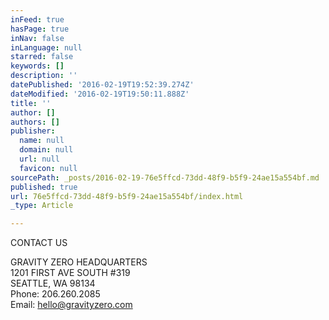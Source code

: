 ```yaml
---
inFeed: true
hasPage: true
inNav: false
inLanguage: null
starred: false
keywords: []
description: ''
datePublished: '2016-02-19T19:52:39.274Z'
dateModified: '2016-02-19T19:50:11.888Z'
title: ''
author: []
authors: []
publisher:
  name: null
  domain: null
  url: null
  favicon: null
sourcePath: _posts/2016-02-19-76e5ffcd-73dd-48f9-b5f9-24ae15a554bf.md
published: true
url: 76e5ffcd-73dd-48f9-b5f9-24ae15a554bf/index.html
_type: Article

---
```

CONTACT US

GRAVITY ZERO HEADQUARTERS  
1201 FIRST AVE SOUTH \#319  
SEATTLE, WA 98134  
Phone: 206.260.2085  
Email: hello@gravityzero.com